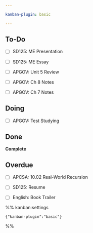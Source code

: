 ```yaml
---

kanban-plugin: basic

---
```


## To-Do

- [ ] SD125: ME Presentation
- [ ] SD125: ME Essay
- [ ] APGOV: Unit 5 Review
- [ ] APGOV: Ch 8 Notes
- [ ] APGOV: Ch 7 Notes


## Doing

- [ ] APGOV: Test Studying


## Done

**Complete**


## Overdue

- [ ] APCSA: 10.02 Real-World Recursion
- [ ] SD125: Resume
- [ ] English: Book Trailer




%% kanban:settings
```
{"kanban-plugin":"basic"}
```
%%